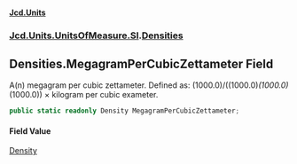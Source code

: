 #### [Jcd.Units](index.md 'index')
### [Jcd.Units.UnitsOfMeasure.SI](Jcd.Units.UnitsOfMeasure.SI.md 'Jcd.Units.UnitsOfMeasure.SI').[Densities](Densities.md 'Jcd.Units.UnitsOfMeasure.SI.Densities')

## Densities.MegagramPerCubicZettameter Field

A(n) megagram per cubic zettameter. Defined as: (1000.0)/((1000.0)*(1000.0)*(1000.0)) × kilogram per cubic exameter.

```csharp
public static readonly Density MegagramPerCubicZettameter;
```

#### Field Value
[Density](Density.md 'Jcd.Units.UnitTypes.Density')